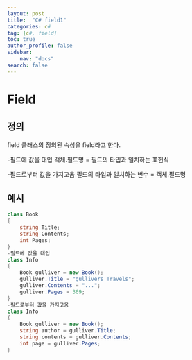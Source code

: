```yaml
---
layout: post
title:  "C# field1"
categories: c#
tag: [c#, field]
toc: true
author_profile: false
sidebar:
    nav: "docs"
search: false
---
```


# Field

## 정의
field 클래스의 정의된 속성을 field라고 한다.

-필드에 값을 대입
객체.필드명 = 필드의 타입과 일치하는 표현식

-필드로부터 값을 가지고옴
필드의 타입과 일치하는 변수 = 객체.필드명
## 예시
```c#
class Book
{
    string Title;
    string Contents;    
    int Pages;
}
-필드에 값을 대입
class Info
{
    Book gulliver = new Book();
    gulliver.Title = "gullivers Travels";
    gulliver.Contents = "...";
    gulliver.Pages = 369;
}
-필드로부터 값을 가지고옴
class Info
{
    Book gulliver = new Book();
    string author = gulliver.Title;
    string contents = gulliver.Contents;
    int page = gulliver.Pages;
}
```

